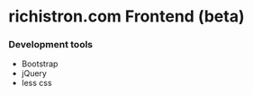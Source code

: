 richistron.com Frontend (beta)
===============================

### Development tools
* Bootstrap
* jQuery
* less css